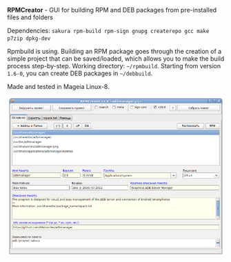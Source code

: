 **RPMCreator** - GUI for building RPM and DEB packages from pre-installed files and folders

Dependencies: `sakura rpm-build rpm-sign gnupg createrepo gcc make p7zip dpkg-dev`

Rpmbuild is using. Building an RPM package goes through the creation of a simple project that can be saved/loaded, which allows you to make the build process step-by-step. Working directory: `~/rpmbuild`. Starting from version `1.6-0`, you can create DEB packages in `~/debbuild`.

Made and tested in Mageia Linux-8.

![](https://github.com/AKotov-dev/RPMCreator/blob/main/RPMCreator.png)
